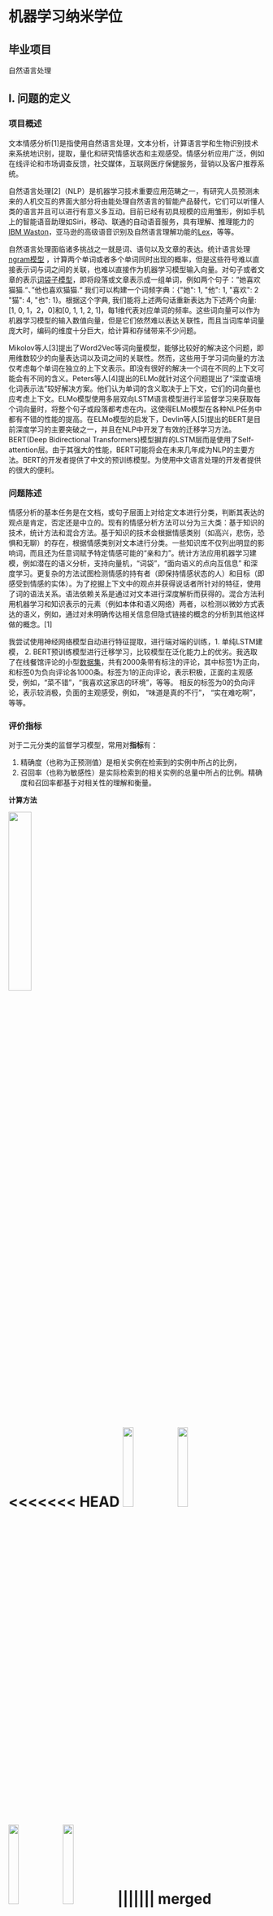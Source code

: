 # 机器学习纳米学位
## 毕业项目
自然语言处理 </br>


## I. 问题的定义

### 项目概述

文本情感分析[1]是指使用自然语言处理，文本分析，计算语言学和生物识别技术来系统地识别，提取，量化和研究情感状态和主观感受。情感分析应用广泛，例如在线评论和市场调查反馈，社交媒体，互联网医疗保健服务，营销以及客户推荐系统。

自然语言处理[2]（NLP）是机器学习技术重要应用范畴之一，有研究人员预测未来的人机交互的界面大部分将由能处理自然语言的智能产品替代，它们可以听懂人类的语言并且可以进行有意义多互动。目前已经有初具规模的应用雏形，例如手机上的智能语音助理如Siri，移动、联通的自动语音服务，具有理解、推理能力的[IBM Waston](http://www.ibm.com/watson/)，亚马逊的高级语音识别及自然语言理解功能的[Lex](https://aws.amazon.com/cn/lex/)，等等。

自然语言处理面临诸多挑战之一就是词、语句以及文章的表达。统计语言处理[ngram模型](http://blog.csdn.net/ahmanz/article/details/51273500) ，计算两个单词或者多个单词同时出现的概率，但是这些符号难以直接表示词与词之间的关联，也难以直接作为机器学习模型输入向量。对句子或者文章的表示[词袋子模型](http://www.cnblogs.com/platero/archive/2012/12/03/2800251.html)，即将段落或文章表示成一组单词，例如两个句子：”她喜欢猫猫.“、”他也喜欢猫猫.“ 我们可以构建一个词频字典：{"她": 1, "他": 1, "喜欢": 2 "猫": 4, "也": 1}。根据这个字典, 我们能将上述两句话重新表达为下述两个向量: [1, 0, 1，2，0]和[0, 1, 1, 2, 1]，每1维代表对应单词的频率。这些词向量可以作为机器学习模型的输入数值向量，但是它们依然难以表达关联性，而且当词库单词量庞大时，编码的维度十分巨大，给计算和存储带来不少问题。

Mikolov等人[3]提出了Word2Vec等词向量模型，能够比较好的解决这个问题，即用维数较少的向量表达词以及词之间的关联性。然而，这些用于学习词向量的方法仅考虑每个单词在独立的上下文表示。即没有很好的解决一个词在不同的上下文可能会有不同的含义。Peters等人[4]提出的ELMo就针对这个问题提出了“深度语境化词表示法”较好解决方案。他们认为单词的含义取决于上下文，它们的词向量也应考虑上下文。ELMo模型使用多层双向LSTM语言模型进行半监督学习来获取每个词向量时，将整个句子或段落都考虑在内。这使得ELMo模型在各种NLP任务中都有不错的性能的提高。在ELMo模型的启发下，Devlin等人[5]提出的BERT是目前深度学习的主要突破之一，并且在NLP中开发了有效的迁移学习方法。BERT(Deep Bidirectional Transformers)模型摒弃的LSTM层而是使用了Self-attention层。由于其强大的性能，BERT可能将会在未来几年成为NLP的主要方法。BERT的开发者提供了中文的预训练模型。为使用中文语言处理的开发者提供的很大的便利。



### 问题陈述

情感分析的基本任务是在文档，或句子层面上对给定文本进行分类，判断其表达的观点是肯定，否定还是中立的。现有的情感分析方法可以分为三大类：基于知识的技术，统计方法和混合方法。基于知识的技术会根据情感类别（如高兴，悲伤，恐惧和无聊）的存在，根据情感类别对文本进行分类。一些知识库不仅列出明显的影响词，而且还为任意词赋予特定情感可能的“亲和力”。统计方法应用机器学习建模，例如潜在的语义分析，支持向量机，“词袋”，“面向语义的点向互信息” 和深度学习。更复杂的方法试图检测情感的持有者（即保持情感状态的人）和目标（即感受到情感的实体）。为了挖掘上下文中的观点并获得说话者所针对的特征，使用了词的语法关系。语法依赖关系是通过对文本进行深度解析而获得的。混合方法利用机器学习和知识表示的元素（例如本体和语义网络）两者，以检测以微妙方式表达的语义，例如，通过对未明确传达相关信息但隐式链接的概念的分析到其他这样做的概念。[1]

我尝试使用神经网络模型自动进行特征提取，进行端对端的训练，1. 单纯LSTM建模， 2. BERT预训练模型进行迁移学习，比较模型在泛化能力上的优劣。我选取了在线餐馆评论的小型[数据集](https://github.com/wshuyi/public_datasets/raw/master/dianping.csv)，共有2000条带有标注的评论，其中标签1为正向，和标签0为负向评论各1000条。标签为1的正向评论，表示积极，正面的主观感受，例如，“菜不错”，“我喜欢这家店的环境”，等等。 相反的标签为0的负向评论，表示较消极，负面的主观感受，例如， “味道是真的不行”， “实在难吃啊”，等等。

### 评价指标

对于二元分类的监督学习模型，常用对**指标**有：

1. 精确度（也称为正预测值）是相关实例在检索到的实例中所占的比例，
2. 召回率（也称为敏感性）是实际检索到的相关实例的总量中所占的比例。精确度和召回率都基于对相关性的理解和衡量。


**计算方法**

<img src="assets/Precisionrecall.svg.png" width=30%>

<<<<<<< HEAD
<img src="assets/precision.gif" width=20%>
<img src="assets/recall.gif" width=20%>
<img src="assets/accurary.gif" width=20%>
<img src="assets/f1.gif" width=20%>
||||||| merged common ancestors
$$ Precision = \frac{tp}{tp + fp}$$
$$ Recall = \frac{tp}{tp + fn}$$
$$ Accuracy = \frac{tp + tn}{tp + tn + fp + fn}$$
$$ F = 2 \cdot \frac{precision \cdot recall}{precision + recall}$$
=======
<img src="assets/precision.gif" width=20%>
$$ Recall = \frac{tp}{tp + fn}$$
$$ Accuracy = \frac{tp + tn}{tp + tn + fp + fn}$$
$$ F = 2 \cdot \frac{precision \cdot recall}{precision + recall}$$
>>>>>>> 6e9a46444137ae7928004e619a410296e2fae3e0

其中：
* tp：若一个实例是正类，被预测成为正类，即为真正类(True Postive TP)
* tn：若一个实例是负类，被预测成为负类，即为真负类(True Negative TN)
* fp：若一个实例是负类，被预测成为正类，即为假正类(False Postive FP)
* fn：若一个实例是正类，被预测成为负类，即为假负类(False Negative FN）



## II. 分析


### 数据的探索
我所选取的数据集是2000条带标签在线餐馆用餐体验评论，其中标签1为正向，和标签0为负向评论各1000条。标签为1的正向评论，表示积极，正面的主观感受，例如，“菜不错”，“我喜欢这家店的环境”，等等。 相反的标签为0的负向评论，表示较消极，负面的主观感受，例如， “味道是真的不行”， “实在难吃啊”，等等。

<img src="assets/data_overview.png">

正向，负向评论各1000条.

<img src="assets/labels_dist.png" width=40% align="middle">

评论的长度分布如下：

<img src="assets/review_len.png" width=40% align="middle">

在所有评论使用频率最高的20个词

<img src="assets/word_feq_all.png" width=40% align="middle">


在正向评论使用频率最高的20个词

<img src="assets/word_feq_pos.png" width=40%>

在负向评论使用频率最高的20个词

<img src="assets/word_feq_neg.png" width=40%>

可以看到，正面和负面评论中都经常出现诸如“的”之类的常用词。 我们真正想要的不是在正面或负面评论中找到最常见的词，而是在正面评论中比在负面评论中发现更多的词，反之亦然。 为此，计算正面和负面评论之间单词使用的*比例* 可能是比较好对特征。在对数取比率后，中性词将接近`0`，当词的比率趋近并高于`1`时，词将变得更正；当词的比率趋近并低于`-1`时，词将变得更负。


### 算法和技术

教会计算机如何理解一个句子并不是一件容易的事情，并且让计算机判断这句话是带有正向的情绪，还是负向的情绪更是不易。随着表示学习和深度神经网络式机器学习方法在自然语言处理中广泛应用，这类问题不再是触不可及。首先，什么是语言模型(Language Modeling)？语言模型就是计算一个句子的概率大小的模型。

<img src="assets/p1.gif" width=40% >

语言模型发展大致有3个阶段，专家语法规则模型阶段，统计语言模型阶段，神经网络语言模型阶段。直到1980年代，大多数自然语言处理系统都基于复杂的手写规则集。但是，从1980年代后期开始，自然语言处理发生了一场革命，引入了用于语言处理的机器学习算法。由于计算能力的稳步提高，机器学习算法，隐马尔可夫模型引入自然语言处理，越来越多的研究集中在统计模型上。对于语言序列 <img src="assets/sentence.gif" width=20% >，语言模型就是计算该序列的概率，即 <img src="assets/p0.gif" width=20% > 。统计语言模型通过对句子的概率分布进行建模，概率高的语句比概率低的语句更为合理。在实现中，通过给定的上文来预测句子的下一个词， 如果预测的词和下一个词是一致（该词在上文的前提下出现的概率比其它词概率要高），那么上文+该词出现的概率就会比上文+其他词词的概率要更大，上文+该词更为合理。
首先，由链式法则(chain rule)可以得到

<img src="assets/p2.gif" width=60% >

引入马尔可夫假设(Markov assumption)，即假设当前词出现的概率只依赖于前 n-1 个词，可以得到

<img src="assets/p3.gif" width=60% >

基于上式，定义 n-gram 语言模型如下：

n=1, unigram:

<img src="assets/Unigram.gif" width=40% >

n=2 bigram:

<img src="assets/Bigram.gif" width=40% >

n=3 trigram:

<img src="assets/Trigram.gif" width=45% >

n-gram是典型的统计语言模型，它假设，当前词的出现只与前面 n-1个词相关，而与其它任何词都不相关，整句的概率就是各个词出现概率的乘积。其中一个问题是，在计算每一个词出现的概率时，随着n的提升，更多的前置信息量，可以增加当前词的预测更加准确，但是当n过大时会出现稀疏问题，导致很多词的概率值为0，为解决这一问题，提出了bigram 或 trigram，这就使得 n-gram 无法获得上文的长时依赖。另一方面 n-gram 只是基于频次进行统计，没有足够的泛化能力。 

2003年 Bengio 提出了神经网络语言模型( neural network language model, NNLM)。提出了词向量的概念，代替 n-gram 所使用离散变量(高维)，采用连续变量(具有一定维度的实数向量)来进行单词的表示，解决了维度爆炸的问题，同时通过词向量可获取词之间的相似性。但是，通过前馈神经网络来训练语言模型，缺点就是其中的参数过多，计算量较大，同时softmax输出层计算量也过大。由于递归神经网络（RNN）架构的出现，研究人员开始在训练语言模型使用RNN，即RNNLM，任务是通过上文来预测下一个词，由于RNN在处理序列数据方面的优势，使用隐藏层的状态机获取到上下文语境信息，对比NNLM可以捕获更长的依赖，在实验中取得了更好的效果。RNNLM超参数少，通用性较强。但由于RNN存在梯度衰退问题，使得其很难捕获更长距离的依赖信息。


LSTM模型

长短期记忆模型（[LSTM](https://en.wikipedia.org/wiki/Long_short-term_memory)）是针对递归神经网络（RNN）架构在梯度衰退问题上提出的解决方案。递归神经网络使用backpropagation through time, 主要困难在于梯度衰退问题，即在训练过程中反向传播时梯度会衰减或呈指数增长。Hochreiter和Schmidhuber[9]提出了一种称为长短期记忆（LSTM）的替代解决方案，修改了网络体系结构，从而明确避免了梯度消失的问题，而训练算法则保持不变。作者解释了梯度在反向传播中问题，当神经网络的误差函数的梯度通过一个神经网络的单元传播回去时，它就会按一定因子进行缩放。在一般情况下，该因子要么大于1，要么小于1。结果是在递归神经网络中，梯度会在反向传播过程中呈指数衰减或增加。为了避免这种缩放效应，作者重新设计了神经网络的单元，将其相应的缩放因子固定为一个， 向LSTM单元增加了几个所谓的门控单元。参见[6]。 实现参见Pytorch[13]。


<img src="assets/LSTM_arch.png" width=40%>

BERT预训练模型的迁移学习

词向量的具体实现Word2vec中的CBOW和skip-gram，CBOW是通过窗口大小内的上下文预测中心词，而skip-gram恰恰相反，是通过输入的中心词预测窗口大小内的上下文。Glove是另一种词向量的实现，属于统计语言模型，也是通过统计学知识来训练词向量。但是学习这种高质量的词向量表示形式可能会比较有挑战。理想情况下，应该同时建模（1）词句具有的复杂特征（例如语法和语义），以及（2）在不同语境中词义变化（即建模多义性）[4]。如果使用softmax函数，该模型可能很难训练，因为类别数太大（词汇量大）。 尽管提出了诸如负采样（Negative Sampling）和分层softmax（HS）的近似算法来解决此问题，但仍会发生其他问题。

ELMo使用多层双向的LSTM（一般都是使用两层）来训练语言模型，任务是利用上下文来预测当前词，上文信息通过正向的LSTM获得，下文信息通过反向的LSTM获得，这种双向是一种弱双向性，因此获得的不是真正的上下文信息。但在这种想法的影响下，BERT通过Transformer代替LSTM来训练语言模型。BERT使用Self-attention Encoder of Transformer体系结构作为其模型基础。它使用了Multi-Head Attention block一种基于一些键和查询来计算一组值（信息）的相关性的方法。基本上，注意力（Attention）机制用作模型基于当前正在处理的内容关注相关信息的一种方式。传统上，注意力权重是处理解码器状态（查询）时编码器隐藏状态（值）的相关性，并基于编码器隐藏状态（键）和解码器隐藏状态（查询）进行计算。传统的注意机制通过允许解码器访问整个输入序列，在很大程度上解决了依赖性。Transformer的新颖思想是将这种机制也扩展到处理输入和输出语句。为什么不让编码器和解码器一次看到全部输入序列，而直接使用注意力对这些依赖关系建模，而不是使用RNN从左到右移动呢？这是Transformer背后的基本思想。

<img src="assets/multi_head_attention.png" width=30%>

Transformer包含多个attention blocks，该层将序列映射到序列，就像LSTM一样，只是它不是重复性的并且使用一组不同的转换。因此，如果输入n个单词的序列，则输出将是n个张量的序列。作为输入，BERT接受Token Embedding以及提供一些关键元数据的几个其他Embedding。这些嵌入之一是Position Embedding。 Transformer体系结构的一个局限性是与RNN不同，它不考虑输入的顺序（即，如果输入的第一个和最后一个标记是相同的单词，则它们将完全相同地对待）。为了克服这个问题，BERT学习并使用Position Embedding来表达单词在句子中的位置。在将它们输入模型之前，将这些Embedding添加到Token Embedding中。

BERT也将Segment Embedding作为输入。可以在句子对上对BERT进行训练，以完成将句子对作为输入的任务（例如问题回答和自然语言推论）。它为第一和第二个句子学习了唯一的Embedding，以帮助模型区分句子。

BERT的输入方案总结如下：

<img src="assets/bert_input.png" width=60%>

EBRT语言模型

BERT在训练语言模型上使用屏蔽[MASK] Token, 最简单的方法是用[MASK] Token随机替换一定百分比的单词，并要求模型预测屏蔽Token。在大多数情况下，这就是BERT训练的方法。对于每个示例，随机地均匀选择15％的Token以将其屏蔽。

这种方法的问题在于，该模型仅尝试预测何时[MASK]Token出现在输入中。这意味着当输入Token不是[MASK]Token时，模型可以“松弛”，这意味着输入Token的隐藏状态可能不像它可能的那样丰富。我们真正希望模型执行的操作是尝试预测正确的Token，而不管输入中存在什么Token。

为了解决此问题，作者有时将句子中的单词替换为随机单词而不是[MASK]标记。尽管必须谨慎行事，因为随机交换单词是一种非常强烈的噪声形式，可能会混淆模型并降低结果。这就是为什么BERT只交换选择用于屏蔽的15％Token中的10％（总共占所有Token的1.5％），而保留10％的Token完好无损（不屏蔽或交换它们）。剩余的80％实际上已被[MASK]Token取代。

<img src="assets/bert_arch.png" width=60%>

下一句预测训练

除了掩盖语言建模之外，BERT还使用下一个句子预测任务对需要了解两个句子之间的关系（例如问题回答和自然语言推理）的任务进行预训练。当使用两个句子作为输入时，BERT用特殊的[SEP]标记分隔句子。在训练过程中，向BERT提供了两个句子，第二个句子之后的50％的时间是第二个句子之后的50％的时间，这是一个随机抽样的句子。然后需要BERT预测第二句话是否是随机的。


微调

如前所述，BERT编码器会产生一系列隐藏状态。对于分类任务，最终需要将该序列简化为单个向量。有多种方法可以将此序列转换为句子的单个向量表示。一个是最大/平均池。另一个正在引起注意。然而，作者选择了一种更简单的方法：简单地获取对应于第一个标记的隐藏状态。为了使该合并方案有效，BERT在每个句子的开头添加了一个[CLS]令牌（“分类”的缩写）（本质上就像一个句子开始令牌）。然后可以将此句子表示形式输入到任意分类器中。分类器和BERT可以一起进行微调，也可以在从BERT提取的固定特征之上调整分类器。

### 基准模型

1. 选取支持向量机模型（SVM）为分类器，创建Pipeline，以原始的评论为输入，使用TF-IDF进行特征提取。模型预测的准确率仅为56%。
2. 使用Hyperopt库[14]分别使用朴素贝叶斯模型（Naive Bayes）和K最近邻模型（KNN）为分类器，以原始评论为输入。朴素贝叶斯模型的预测准确率为59%。

以上可以说明，虽然支持向量机模型，朴素贝叶斯模型，都是非常强大的分类器模型，但是如果没有好的输入数据的特征抽取作基础，仅仅依赖单纯的词作为输入数据的特征远远不够。LSTM模型之所以表现比传统的模型好，其主要的原因，我想是它对句子的特征提取有独到之处。而BERT模型对特征抽取更上一层楼。

## III. 方法

### 数据预处理

首先对于每个评论，
1. 根据CJK统一表意文字(CJK Unified Ideographs)的Unicode块提取有效的汉字字符。
2. 进行分词，使用[结巴](https://github.com/fxsjy/jieba)。
3. 创建字典。
4. 根据字典的索引将词的字符表示转换成整数数值表示。
5. 整个评论转换成整数数组作为模型的输入。

训练集，验证集，测试集分割如下：
* 模型在训练集上进行训练，在验证集是查看训练的效果。训练好的模型在测试集查看模型的泛化能力。
* LSTM建模，
    * 训练集 1600
    * 验证集 200
    * 测试集 200
* BERT预训练模型迁移学习，
    * 训练集 1620
    * 验证集 180
    * 测试集 200

### 执行过程

LSTM建模

首先, 将句子输入到嵌入层(embedding layer)。为什么需要一个嵌入层，对近万个中文词汇，需要比单热编码矢量更有效的表示的输入数据。这里使用一个嵌入层并让网络自行学习到一个词向量作为下一层的输入。*在这种情况下，嵌入层用于降维，而不是用于学习语义表示*。将输入的词输入到嵌入层后，新的嵌入将传递到LSTM单元。LSTM单元将向网络添加*循环*连接，并使我们能够提取有关词在句子中的“顺序”的信息。最后, LSTM层输出到sigmoid层。因为我们是二元分类问题，Sigmoid function输出0-1之间到值。

首先，定义超参数。
* `vocab_size`：词汇量或输入的值，9524。
* `output_size`：需输出的大小；0, 1 二元分类。
* `embedding_dim`：嵌入查找表中的列数；400。
* `hidden_dim`：LSTM单元的隐藏层的神经单元的个数。256个。
* `n_layers`：网络中LSTM的层数。2层


BERT预训练模型

使用Fastai[15] 作为训练框架。Fastai使用 Spacy Tokenizer作为底层库。不适于中文的处理，需要重新定义一个新的BertFastaiTokenizer，来替换Spacy。另外，在每一句话前后，根据 BERT的要求，加入起始的[CLS]和结束位置的[SEP]，这两个特殊Token 。

<img src="assets/tokenizer.png" width=80%>

替换处理后的模型输入数据

<img src="assets/bert_format.png" width=80%>

使用Fastai Learner learning rate finder.

<img src="assets/learning_rate.png" width=60%>

训练过程如下

<img src="assets/training.png" width=40%>


### 完善

1. LSTM cell可以用双向 biLSTM cell替代。
2. 在LSTM模型中超参数`embedding_dim`， `hidden_dim`。可以微调这两个参数进行训练查看测试效果。


## IV. 结果

### 模型的评价与验证

LSTM模型结果如下

<img src="assets/result_lstm.png" width=50%>


BERT预训练模型结果如下

<img src="assets/result_bert.png" width=50%>


### 合理性分析

BERT预训练模型上的迁移学习测试结果比LSTM模型测试结果提高近10%。

LSTM对于*“这家的环境不差，但是菜不怎么好吃。”*前部分正向，后部分负向比较复杂的情感判断，偏向于前半段。

<img src="assets/ref_lstm.png" width=60%>

BERT对于*“这家的环境不差，但是菜不怎么好吃。”*前部分正向，后部分负向比较复杂的情感判断，有总体的判断。

<img src="assets/ref_bert.png" width=50%>

## V. 项目结论

### 结果可视化

通过LSTM模型Embedding提取出来的权重，把一下词的样本通过TSNE映射的2维空间，可以看出LSTM Embedding层功能只是降维，词向量没有明显的语义上的关联。

<img src="assets/LSTM.png" width=50%>

表示正向的“好吃“， ”好“等，与表示负向的”难吃“，”极慢“，和中性的词如”吃“，”菜“，在向量空间上没有明显的关联。


### 对项目的思考

在使用ElMo和BERT之类的方法之前，NLP中的预训练仅限于诸如word2vec和GloVe之类的词向量。词向量将每个单词映射为一个向量，表示一定的含义（例如，“King”的向量将包含有关身份，性别等的信息）。词向量通常在大型的，未标记的语料库（例如Wikipedia）上进行训练，然后用有标签的数据上训练模型以进行下游任务，例如情感分析。这允许下游模型利用从较大数据集中学习到的语言信息。虽然词向量在各种任务中都普遍有用，但同时也有很多局限性。其一是词向量模型通常不是很强大。如Word2vec是比较浅的语言模型，词向量可以捕获的内容因此受到了一定的限制。其二，一个关键局限性是词向量模型没有考虑上下文。例如，“方便”一词的含义在不同的上下文有所不同（例如，“晚餐只吃了方便面”与“我要方便方便”）。而传统的词向量方法仅为每个词分配一个向量。

这些局限性促使人们使用深度语言模型（使用类似LSTM体系结构的语言模型）进行**迁移学习**。这些方法不仅训练模型为每个词映射一个向量，还训练了一个复杂的深度神经网络，根据整个句子/上下文将向量映射到每个单词。基本思想是训练深度语言模型，在下游任务中使用语言模型学习的表示形式。BERT预训练模型进行迁移学习就是一个例证。



### 需要作出的改进

在计算机视觉领域，ImageNet上训练的模型，进行**迁移学习**不是一个新概念。在ImageNet上训练的深度神经网络模型，通过对每一层神经网络学习到的特征进行研究，发现它们可以适用于一般通用任务。较低的层学习到的特征，实际上是对*边缘*等物体的某些基础特征进行建模，而较高的层则对较高级的概念如*图案*， *整个构件*或*对象的全貌*进行建模。对于物体的边缘，结构以及视觉构成方面的知识与许多计算机视觉任务相关，这说明了为什么可以保留这些特定的层。所以说，模型在ImageNet的数据集学习到的关键属性有一定泛化能力，可以应用到为许多新问题中。[19]

同样地，迁移学习在自然语言处理上同样适用吗？Jeremy Howard(Fastai Founder)等人[8]提出的一种新方法，通用语言模型微调（ULMFiT），该方法可以解决这些问题并为任何NLP任务提供强大的归纳式传输学习，它类似于对ImageNet模型的微调，在多种语言上取得了骄人的成绩。基于BERT预训练模型就是在此鼓励下的一个简单的尝试。另外对于强大BERT，ULMFiT， ELMo我只是管中窥豹，需要学习理解的地方还比较多。




## 参考文献

1. [文本情感分析](https://en.wikipedia.org/wiki/Sentiment_analysis)
2. [自然语言处理](https://en.wikipedia.org/wiki/Natural_language_processing)
3. Tomas Mikolov [Distributed Representations of Words and Phrases and their Compositionality](http://papers.nips.cc/paper/5021-distributed-representations-of-words-and-phrases-and-their-compositionality.pdf)
4. Matthew E. Peters [Deep contextualized word representations](https://arxiv.org/pdf/1802.05365.pdf) 
5. Jacob Devlin [BERT: Pre-training of Deep Bidirectional Transformers for Language Understanding](https://arxiv.org/pdf/1810.04805.pdf)
6. Andrej Karpathy [The Unreasonable Effectiveness of Recurrent Neural Networks]()
7. Keita Kurita [A Tutorial to Fine-Tuning BERT with Fast AI](https://mlexplained.com/2019/05/13/a-tutorial-to-fine-tuning-bert-with-fast-ai/)
8. Jeremy Howard [Universal Language Model Fine-tuning for Text Classification](https://arxiv.org/pdf/1801.06146.pdf)
9. [NLP之语言模型](https://www.cnblogs.com/dyl222/p/11005948.html)
10. 李宏毅 [ELMO, BERT, GPT](https://www.youtube.com/watch?v=UYPa347-DdE&pbjreload=10)
11. Hochreiter, S., Schmidhuber, J., “Long Short-Term Memory”, Neural Computation 9 (8), 1997, pp. 1735–1780
12. sundermeyer [LSTM Neural Networks for Language Modeling](http://www-i6.informatik.rwth-aachen.de/publications/download/820/SundermeyerMartinSchl%5C%7Bu%5C%7DterRalfNeyHermann--LSTMNeuralNetworksforLanguageModeling--2012.pdf)
13. [Pytorch LSTM](https://pytorch.org/docs/stable/nn.html#lstm)
14. Kris Wright [Parameter Tuning with Hyperopt](https://medium.com/district-data-labs/parameter-tuning-with-hyperopt-faa86acdfdce)
15. Fastai [train](https://docs.fast.ai/training.html)
16. BERT Transformers[BertTokenizer](https://huggingface.co/transformers/model_doc/bert.html?highlight=berttokenizer)
17. Hugging Face https://github.com/huggingface/transformers
18. 王树义 [如何在fast.ai用BERT做中文文本分类](http://blog.sciencenet.cn/blog-377709-1191558.html)
19. Sebastain Ruder [NLP's ImageNet moment has arrived](https://thegradient.pub/nlp-imagenet/)
